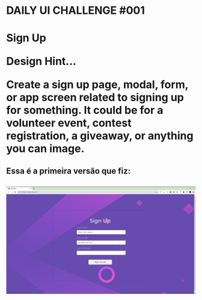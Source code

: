 <h1> DAILY UI CHALLENGE #001 <h1>

<p>Sign Up<p>
 

<p>Design Hint...<p>

<p>Create a sign up page, modal, form, or app screen related to signing up for something. It could be for a volunteer event, contest registration, a giveaway, or anything you can image.<p>

<h2> Essa é a primeira versão que fiz: <h2>
<img src="./001.jpeg">
